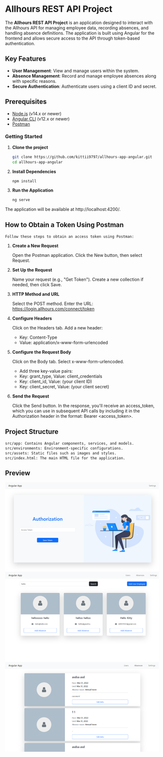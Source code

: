 # Allhours REST API Project

The **Allhours REST API Project** is an application designed to interact with the Allhours API for managing employee data, recording absences, and handling absence definitions. The application is built using Angular for the frontend and allows secure access to the API through token-based authentication.

## Key Features

- **User Management**: View and manage users within the system.
- **Absence Management**: Record and manage employee absences along with specific reasons.
- **Secure Authentication**: Authenticate users using a client ID and secret.

## Prerequisites

- [Node.js](https://nodejs.org/) (v14.x or newer)
- [Angular CLI](https://angular.io/cli) (v12.x or newer)
- [Postman](https://www.postman.com/)

### Getting Started

1. **Clone the project**

    ```bash
    git clone https://github.com/kittii9797/allhours-app-angular.git
    cd allhours-app-angular

2. **Install Dependencies**

    ```bash
    npm install

3. **Run the Application**

    ```bash
    ng serve

The application will be available at http://localhost:4200/.


## How to Obtain a Token Using Postman

    Follow these steps to obtain an access token using Postman:

1. **Create a New Request**

    Open the Postman application.
    Click the New button, then select Request.

2. **Set Up the Request**

    Name your request (e.g., "Get Token").
    Create a new collection if needed, then click Save.

3. **HTTP Method and URL**

    Select the POST method.
    Enter the URL: https://login.allhours.com/connect/token

4. **Configure Headers**

    Click on the Headers tab.
    Add a new header:
    - Key: Content-Type
    - Value: application/x-www-form-urlencoded

5. **Configure the Request Body**

    Click on the Body tab.
    Select x-www-form-urlencoded.
    - Add three key-value pairs:
    - Key: grant_type, Value: client_credentials
    - Key: client_id, Value: (your client ID)
    - Key: client_secret, Value: (your client secret)

6. **Send the Request**

    Click the Send button.
    In the response, you'll receive an access_token, which you can use in subsequent API calls by including it in the Authorization header in the format: Bearer <access_token>.

## Project Structure

    src/app: Contains Angular components, services, and models.
    src/environments: Environment-specific configurations.
    src/assets: Static files such as images and styles.
    src/index.html: The main HTML file for the application.

## Preview

![Preview Screen](./src/assets/1.png)
![Preview Screen](./src/assets/2.png)
![Preview Screen](./src/assets/3.png)




